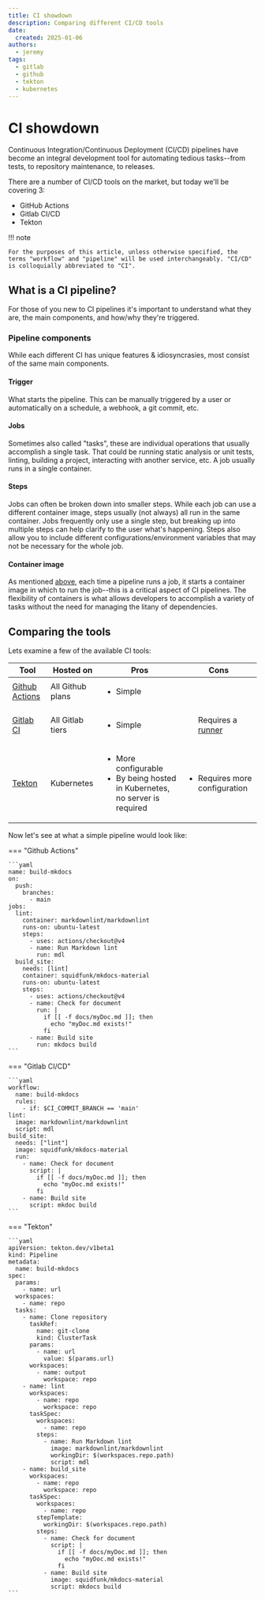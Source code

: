 ```yaml
---
title: CI showdown
description: Comparing different CI/CD tools
date:
  created: 2025-01-06
authors:
  - jeremy
tags:
  - gitlab
  - github
  - tekton
  - kubernetes
---
```

# CI showdown

Continuous Integration/Continuous Deployment (CI/CD) pipelines have become an integral development tool for automating tedious tasks--from tests, to repository maintenance, to releases.

There are a number of CI/CD tools on the market, but today we'll be covering 3:

- GitHub Actions
- Gitlab CI/CD
- Tekton

!!! note

    For the purposes of this article, unless otherwise specified, the terms "workflow" and "pipeline" will be used interchangeably. "CI/CD" is colloquially abbreviated to "CI".

## What is a CI pipeline?

For those of you new to CI pipelines it's important to understand what they are, the main components, and how/why they're triggered.

### Pipeline components

While each different CI has unique features & idiosyncrasies, most consist of the same main components.

#### Trigger

What starts the pipeline. This can be manually triggered by a user or automatically on a schedule, a webhook, a git commit, etc.

#### Jobs

Sometimes also called "tasks", these are individual operations that usually accomplish a single task. That could be running static analysis or unit tests, linting, building a project, interacting with another service, etc. A job usually runs in a single container.

#### Steps

Jobs can often be broken down into smaller steps. While each job can use a different container image, steps usually (not always) all run in the same container. Jobs frequently only use a single step, but breaking up into multiple steps can help clarify to the user what's happening. Steps also allow you to include different configurations/environment variables that may not be necessary for the whole job.

#### Container image

As mentioned [above](#jobs), each time a pipeline runs a job, it starts a container image in which to run the job--this is a critical aspect of CI pipelines. The flexibility of containers is what allows developers to accomplish a variety of tasks without the need for managing the litany of dependencies.

## Comparing the tools

Lets examine a few of the available CI tools:

| Tool | Hosted on | Pros | Cons |
| --- | --- | --- | --- |
| [Github Actions](https://github.com/features/actions) | All Github plans | <ul><li>Simple</li></ul> | <ul></ul> |
| [Gitlab CI](https://docs.gitlab.com/ee/ci/) | All Gitlab tiers | <ul><li>Simple</li></ul> | <ul>Requires a [runner](https://docs.gitlab.com/runner/)</ul> |
| [Tekton](https://tekton.dev/) | Kubernetes | <ul><li>More configurable</li><li>By being hosted in Kubernetes, no server is required</li></ul> | <ul><li>Requires more configuration</li></ul> |

Now let's see at what a simple pipeline would look like:

=== "Github Actions"

    ```yaml
    name: build-mkdocs
    on:
      push:
        branches:
          - main
    jobs:
      lint:
        container: markdownlint/markdownlint
        runs-on: ubuntu-latest
        steps:
          - uses: actions/checkout@v4
          - name: Run Markdown lint
            run: mdl
      build_site:
        needs: [lint]
        container: squidfunk/mkdocs-material
        runs-on: ubuntu-latest
        steps:
          - uses: actions/checkout@v4
          - name: Check for document
            run: |
              if [[ -f docs/myDoc.md ]]; then
                echo "myDoc.md exists!"
              fi
          - name: Build site
            run: mkdocs build
    ```

=== "Gitlab CI/CD"

    ```yaml
    workflow:
      name: build-mkdocs
      rules:
        - if: $CI_COMMIT_BRANCH == 'main'
    lint:
      image: markdownlint/markdownlint
      script: mdl
    build_site:
      needs: ["lint"]
      image: squidfunk/mkdocs-material
      run:
        - name: Check for document
          script: |
            if [[ -f docs/myDoc.md ]]; then
              echo "myDoc.md exists!"
            fi
        - name: Build site
          script: mkdoc build
    ```

=== "Tekton"

    ```yaml
    apiVersion: tekton.dev/v1beta1
    kind: Pipeline
    metadata:
      name: build-mkdocs
    spec:
      params:
        - name: url
      workspaces:
        - name: repo
      tasks:
        - name: Clone repository
          taskRef:
            name: git-clone
            kind: ClusterTask
          params:
            - name: url
              value: $(params.url)
          workspaces:
            - name: output
              workspace: repo
        - name: lint
          workspaces:
            - name: repo
              workspace: repo
          taskSpec:
            workspaces:
              - name: repo
            steps:
              - name: Run Markdown lint
                image: markdownlint/markdownlint
                workingDir: $(workspaces.repo.path)
                script: mdl
        - name: build_site
          workspaces:
            - name: repo
              workspace: repo
          taskSpec:
            workspaces:
              - name: repo
            stepTemplate:
              workingDir: $(workspaces.repo.path)
            steps:
              - name: Check for document
                script: |
                  if [[ -f docs/myDoc.md ]]; then
                    echo "myDoc.md exists!"
                  fi
              - name: Build site
                image: squidfunk/mkdocs-material
                script: mkdocs build
    ```

<div hidden>

#### AI

# ChatGPT

### Comparing GitHub Actions, GitLab CI, and Tekton: Similarities, Differences, Pros, and Cons

Continuous Integration (CI) tools play a critical role in modern software development by automating code integration, testing, and deployment processes. GitHub Actions, GitLab CI, and Tekton are three popular CI tools that cater to various workflows. This article explores their similarities, differences, and the advantages and disadvantages of each.

---

### **Similarities**

1. **Automation of CI/CD Pipelines**
   All three tools support creating, managing, and automating CI/CD pipelines for tasks like building, testing, and deploying code.

2. **Integration with Source Code Management (SCM)**
   - GitHub Actions integrates seamlessly with GitHub repositories.
   - GitLab CI is a native feature of GitLab.
   - Tekton, while independent of a specific SCM, integrates well with Git-based workflows.

3. **Support for Containerized Workflows**
   They all support containerized environments using Docker images, enabling scalable, consistent builds and deployments.

4. **Extensibility**
   These tools offer extensions or plugins:
   - GitHub Actions has a vast marketplace.
   - GitLab CI supports custom scripts and integrations.
   - Tekton allows building custom reusable tasks.

---

### **Differences**

| Feature                | GitHub Actions                   | GitLab CI                       | Tekton                             |
|------------------------|----------------------------------|---------------------------------|------------------------------------|
| **Hosting**            | GitHub-hosted and self-hosted runners | GitLab-hosted and self-managed runners | Fully self-hosted                  |
| **Ease of Use**        | Simple YAML-based workflow files | YAML files with tighter GitLab integration | Advanced configuration via Kubernetes CRDs |
| **Platform Dependency**| Tied to GitHub repositories      | Tied to GitLab repositories     | Repository-agnostic                |
| **Pricing**            | Free for public repos, limited free tier for private repos | Free tier available, with more features in paid plans | Open-source and free, but requires infrastructure |
| **Pipeline Orchestration** | Direct YAML configuration       | Built-in integration with GitLab | Kubernetes-native orchestration    |
| **Scalability**        | Limited to GitHub’s infrastructure for hosted runners | Scales within GitLab ecosystem   | Kubernetes’ inherent scalability   |

---

### **Pros and Cons**

#### **GitHub Actions**
**Pros**
- Seamless GitHub integration for repository management.
- Large marketplace with prebuilt actions.
- User-friendly YAML configuration for workflows.
- Hosted runners reduce setup effort.

**Cons**
- Tied to GitHub repositories, limiting flexibility.
- Hosted runners may have resource limitations for large-scale projects.
- Limited free tier for private repositories.

#### **GitLab CI**
**Pros**
- Native to GitLab, providing streamlined integration with its SCM and DevOps features.
- Flexible runner options (hosted and self-managed).
- Advanced features like security scanning and monitoring in higher-tier plans.

**Cons**
- Free tier offers fewer compute minutes compared to GitHub Actions.
- Requires GitLab as the SCM, reducing flexibility for teams using other platforms.

#### **Tekton**
**Pros**
- Kubernetes-native, enabling scalable and cloud-native pipeline orchestration.
- Repository-agnostic, supporting a wide variety of use cases.
- Highly customizable and extensible.

**Cons**
- Steeper learning curve due to Kubernetes-focused setup.
- Requires infrastructure management and Kubernetes expertise.
- Limited community resources compared to GitHub Actions and GitLab CI.

---

### **Which Should You Choose?**

- **Choose GitHub Actions** if your projects are hosted on GitHub and you need a simple, integrated CI/CD tool with minimal setup.
- **Choose GitLab CI** if your team uses GitLab as an all-in-one DevOps platform and requires native features like issue tracking and security scans.
- **Choose Tekton** if you are looking for a Kubernetes-native, highly scalable, and flexible CI/CD solution for advanced workflows and multi-cloud environments.

Each of these tools serves a distinct audience, so the best choice depends on your specific requirements, technical expertise, and ecosystem preferences.

# Copilot

I apologize for any inconvenience. Let me provide you with a comprehensive comparison of GitHub Actions, GitLab CI, and Tekton, covering their similarities, differences, pros, and cons.

### GitHub Actions
**Similarities:**
- **Automation**: Automates software workflows, similar to GitLab CI and Tekton.
- **Integration**: Integrates seamlessly with GitHub repositories.
- **Extensibility**: Supports custom actions and a marketplace for sharing actions.

**Differences:**
- **Ease of Use**: Intuitive interface directly within GitHub.
- **Community**: Large community and marketplace for pre-built actions.
- **Pricing**: Offers generous free tier for open-source projects.

**Pros:**
- **Seamless GitHub Integration**: Directly tied to GitHub, making setup easy for GitHub users.
- **Marketplace**: Rich ecosystem of actions created by the community.
- **Flexibility**: Supports various triggers and custom workflows.

**Cons:**
- **Limited Outside GitHub**: Best suited for GitHub repositories, less integration with other platforms.
- **Complexity for Large Projects**: May require more setup for complex workflows.

### GitLab CI
**Similarities:**
- **CI/CD Pipelines**: Automates the build, test, and deployment process.
- **Integration**: Built-in with GitLab repositories, like GitHub Actions with GitHub.
- **Flexibility**: Supports various programming languages and platforms.

**Differences:**
- **Complete DevOps Solution**: Provides a full suite of DevOps tools (issue tracking, container registry, etc.).
- **Docker Integration**: Strong native support for Docker.
- **Self-Hosting**: Can be self-hosted on your infrastructure.

**Pros:**
- **Comprehensive Toolset**: All-in-one DevOps platform with integrated features.
- **Flexibility**: Easily configurable and supports complex workflows.
- **Free for Self-Hosting**: Cost-effective for private projects on self-hosted servers.

**Cons:**
- **Resource Intensive**: Self-hosting requires significant resources and maintenance.
- **Steeper Learning Curve**: May require more time to master all features.

### Tekton
**Similarities:**
- **Kubernetes-Native**: CI/CD pipelines designed to run on Kubernetes, like GitHub Actions and GitLab CI can integrate with Kubernetes.
- **Extensibility**: Highly extensible and modular.

**Differences:**
- **Flexibility**: Designed as a flexible, Kubernetes-native framework.
- **Vendor-Neutral**: Does not tie to a specific version control system or CI/CD platform.
- **Custom Resources**: Uses Kubernetes Custom Resource Definitions (CRDs).

**Pros:**
- **Kubernetes Integration**: Perfect for cloud-native applications and Kubernetes clusters.
- **Modularity**: Highly modular, allowing for custom pipeline components.
- **Vendor-Agnostic**: Flexible and can be used with various platforms.

**Cons:**
- **Complexity**: Requires a good understanding of Kubernetes and CRDs.
- **Setup Time**: Initial setup can be time-consuming compared to more integrated solutions.

### Conclusion
Choosing between GitHub Actions, GitLab CI, and Tekton depends on your specific needs and existing infrastructure:

- **GitHub Actions**: Ideal for GitHub users looking for an easy-to-use, integrated CI/CD solution with a large marketplace.
- **GitLab CI**: Best for teams seeking a comprehensive DevOps platform with robust features and self-hosting capabilities.
- **Tekton**: Suited for advanced users who need a flexible, Kubernetes-native CI/CD solution with modular components.

I hope this provides a clear comparison and helps you decide which tool fits your needs best! If you need any further details or have specific questions, feel free to ask.

# perplexity

Write an article comparing the similarities, differences, pros, and cons of the following CI tools: GitHub actions, Gitlab ci, and tekton

### Comparison of GitHub Actions, GitLab CI, and Tekton

#### **Similarities**
- **CI/CD Automation**: All three tools enable automation of build, test, and deployment processes using YAML configurations[2][5].
- **Scalability**: GitLab CI and Tekton excel in container-based scalability, while GitHub Actions scales with cloud infrastructure[4].
- **Integration**: GitHub Actions integrates tightly with GitHub, GitLab CI with the GitLab ecosystem, and Tekton with Kubernetes environments[1][4].

#### **Differences**
| Feature              | GitHub Actions                     | GitLab CI                      | Tekton                          |
|----------------------|-------------------------------------|--------------------------------|---------------------------------|
| **Ease of Use**      | Simple for GitHub users         | Intuitive UI, supports runners | Steep learning curve        |
| **Pricing**          | Usage-based                    | Free for self-hosted setups | Open-source and free        |
| **Modularity**       | Limited customization           | Moderate flexibility       | Highly modular/customizable |
| **Target Audience**  | GitHub-centric teams            | Comprehensive DevOps teams  | Kubernetes-native workflows |

#### **Pros**
- **GitHub Actions**: Seamless integration with GitHub, vast marketplace for pre-built actions, event-driven workflows[2][8].
- **GitLab CI**: Advanced pipeline features (e.g., multi-stage workflows), built-in DevOps tools like container registry[4][12].
- **Tekton**: Kubernetes-native design, extreme configurability, reusable components for custom pipelines[1][6].

#### **Cons**
- **GitHub Actions**: Tied to GitHub ecosystem; costs can rise with heavy usage[9].
- **GitLab CI**: Requires setup for non-GitLab environments; fewer third-party integrations[2][12].
- **Tekton**: Complex setup; frequent API changes; lacks built-in dashboards without additional configuration[6][11].

#### **Conclusion**
- Use **GitHub Actions** for simplicity and GitHub-centric projects.
- Opt for **GitLab CI** for a full-featured DevOps platform.
- Choose **Tekton** if you need Kubernetes-native pipelines with high customization.

Citations:
[1] GitHub Actions vs Tekton comparison - PeerSpot https://www.peerspot.com/products/comparisons/github-actions_vs_tekton
[2] GitHub Actions vs GitLab CI/CD: Key Differences Explained https://startup-house.com/blog/github-actions-vs-gitlab-ci-cd-key-differences
[3] Continuous Integration Tools for DevOps - Jenkins vs. GitLab CI vs ... https://attractgroup.com/blog/continuous-integration-tools-for-devops-jenkins-vs-gitlab-ci-vs-github-action/
[4] GitHub Actions vs Bitbucket Pipelines vs GitLab CI vs Tekton - Stakater https://www.stakater.com/post/github-actions-vs-bitbucket-pipelines-vs-gitlab-ci-vs-tekton-bestcicdtool
[5] Migrating from GitHub Actions - GitLab Documentation https://docs.gitlab.com/ee/ci/migration/github_actions.html
[6] Tekton vs Jenkins: Head-to-head comparison - Stakater https://www.stakater.com/post/tekton-vs-jenkins-head-to-head-comparison
[7] Gitlab CI vs Jenkins vs GitHub Actions : r/devops - Reddit https://www.reddit.com/r/devops/comments/105a2bn/gitlab_ci_vs_jenkins_vs_github_actions/
[8] GitHub Actions Vs. GitLab CI - Nira https://nira.com/github-actions-vs-gitlab-ci/
[9] What are the differences between GitHub Actions and other CI tools ... https://stackoverflow.com/questions/52953357/what-are-the-differences-between-github-actions-and-other-ci-tools-like-jenkins
[10] GitHub Actions vs GitLab Comparison 2025 - PeerSpot https://www.peerspot.com/products/comparisons/github-actions_vs_gitlab
[11] Tekton CI, part I, a gentle introduction - DEV Community https://dev.to/leandronsp/tekton-ci-part-i-a-gentle-introduction-ilj
[12] GitLab CI/CD vs. GitHub Actions - Graphite.dev https://graphite.dev/guides/gitlab-cicd--vs-github-actions

# Claude

# A Comparison of Modern CI/CD Tools

## Introduction
Continuous Integration (CI) tools have become essential in modern software development. This article compares three popular options: GitHub Actions, GitLab CI, and Tekton, examining their key features, strengths, and limitations.

## GitHub Actions

### Overview
GitHub Actions is GitHub's native CI/CD solution, tightly integrated with GitHub repositories.

### Pros
- Native integration with GitHub repositories
- Large marketplace of pre-built actions
- Free for public repositories
- Simple learning curve
- Excellent documentation
- Works well with most cloud providers
- Easy setup and configuration

### Cons
- Limited self-hosted runner management options
- Can become expensive for heavy private repository usage
- Dependent on GitHub ecosystem
- Limited customization compared to alternatives

### Key Features
- YAML-based workflow configuration
- Matrix builds support
- Built-in secret management
- Reusable workflows and composite actions
- Automated container publishing
- Event-driven workflows

## GitLab CI

### Overview
GitLab CI is part of GitLab's complete DevOps platform, offering end-to-end development tools.

### Pros
- Complete DevOps platform integration
- Built-in container registry
- Advanced pipeline visualization
- Strong security scanning features
- Excellent documentation
- Flexible deployment options
- Powerful caching mechanisms

### Cons
- Can be resource-intensive
- More complex setup compared to GitHub Actions
- Higher learning curve
- Can be expensive at scale

### Key Features
- Auto DevOps capabilities
- Built-in security scanning
- Container scanning
- Dependency scanning
- Advanced pipeline scheduling
- Multiple deployment targets
- Environment management

## Tekton

### Overview
Tekton is a Kubernetes-native CI/CD solution, focusing on creating reusable, modular components.

### Pros
- Cloud-native architecture
- Highly scalable
- Extremely flexible and customizable
- Vendor-neutral
- Strong community backing
- Great for microservices
- Excellent resource utilization

### Cons
- Steep learning curve
- Requires Kubernetes expertise
- Complex initial setup
- Less mature ecosystem
- Fewer pre-built components

### Key Features
- Custom resource definitions (CRDs)
- Pipeline as code
- Reusable task definitions
- Native Kubernetes integration
- Modular architecture
- Extensible through custom tasks

## Use Case Comparison

### GitHub Actions is Best For:
- Small to medium-sized teams
- Open source projects
- Teams already using GitHub
- Projects needing quick setup
- Basic to moderate CI/CD requirements

### GitLab CI is Best For:
- Enterprise organizations
- Teams needing complete DevOps solutions
- Projects requiring advanced security features
- Complex pipeline requirements
- Teams wanting integrated tools

### Tekton is Best For:
- Kubernetes-native applications
- Microservices architectures
- Large-scale deployments
- Teams with strong Kubernetes expertise
- Organizations requiring maximum flexibility

## Configuration Examples

### GitHub Actions
```yaml
name: CI
on: [push]
jobs:
  build:
    runs-on: ubuntu-latest
    steps:
      - uses: actions/checkout@v2
      - name: Build
        run: |
          npm install
          npm run build
```

### GitLab CI
```yaml
stages:
  - build
  - test

build:
  stage: build
  script:
    - npm install
    - npm run build

test:
  stage: test
  script:
    - npm run test
```

### Tekton
```yaml
apiVersion: tekton.dev/v1beta1
kind: Task
metadata:
  name: build-app
spec:
  steps:
    - name: build
      image: node:14
      script: |
        npm install
        npm run build
```

## Cost Structure

### GitHub Actions
- Free tier: 2,000 minutes/month for public repos
- Pay-per-minute for private repos
- Self-hosted runners available
- Matrix pricing based on usage

### GitLab CI
- Free tier available
- Premium features require subscription
- Self-hosted option available
- Usage-based pricing for GitLab.com

### Tekton
- Open-source and free
- Costs primarily from:
  - Kubernetes infrastructure
  - Operational overhead
  - Training and maintenance

## Integration Capabilities

### GitHub Actions
- Excellent GitHub ecosystem integration
- Large marketplace
- Good cloud provider support
- Basic external tool integration

### GitLab CI
- Complete DevOps platform integration
- Built-in container registry
- Comprehensive API
- Strong security tools integration

### Tekton
- Native Kubernetes integration
- Flexible source control integration
- Cloud-native tool integration
- Custom resource extension support

## Conclusion

The choice between these tools depends on several factors:

- **GitHub Actions** is ideal for teams already using GitHub who need a simple, effective CI solution with minimal setup.
- **GitLab CI** suits organizations needing a complete DevOps platform with strong security features and integrated tools.
- **Tekton** is perfect for teams building cloud-native applications on Kubernetes who need maximum flexibility and scalability.

Consider your team's expertise, existing infrastructure, scaling requirements, and budget when making your decision.
</div>
